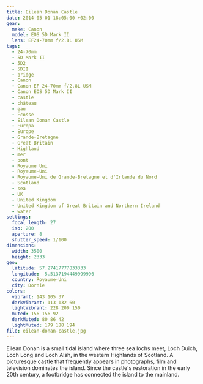 ```yaml
---
title: Eilean Donan Castle
date: 2014-05-01 18:05:00 +02:00
gear:
  make: Canon
  model: EOS 5D Mark II
  lens: EF24-70mm f/2.8L USM
tags:
  - 24-70mm
  - 5D Mark II
  - 5D2
  - 5DII
  - bridge
  - Canon
  - Canon EF 24-70mm f/2.8L USM
  - Canon EOS 5D Mark II
  - castle
  - château
  - eau
  - Écosse
  - Eilean Donan Castle
  - Europa
  - Europe
  - Grande-Bretagne
  - Great Britain
  - Highland
  - mer
  - pont
  - Royaume Uni
  - Royaume-Uni
  - Royaume-Uni de Grande-Bretagne et d'Irlande du Nord
  - Scotland
  - sea
  - UK
  - United Kingdom
  - United Kingdom of Great Britain and Northern Ireland
  - water
settings:
  focal_length: 27
  iso: 200
  aperture: 8
  shutter_speed: 1/100
dimensions:
  width: 3500
  height: 2333
geo:
  latitude: 57.27417777833333
  longitude: -5.5137194449999996
  country: Royaume-Uni
  city: Dornie
colors:
  vibrant: 143 105 37
  darkVibrant: 113 132 60
  lightVibrant: 228 200 150
  muted: 156 156 92
  darkMuted: 80 86 42
  lightMuted: 179 188 194
file: eilean-donan-castle.jpg
---
```


Eilean Donan is a small tidal island where three sea lochs meet, Loch Duich, Loch Long and Loch Alsh, in the western Highlands of Scotland. A picturesque castle that frequently appears in photographs, film and television dominates the island. Since the castle's restoration in the early 20th century, a footbridge has connected the island to the mainland.
